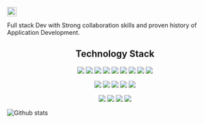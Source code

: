 <a href="https://www.instagram.com/lokkiiii_/" target="_blank">
  <img align="left" alt="Lokki's Instagram" width="22px"  src="https://raw.githubusercontent.com/hussainweb/hussainweb/main/icons/instagram.png" />
</a>

<!-- <p align="center">
 
 <img src="https://img.shields.io/github/followers/lokki-r?style=flat-square"/>
 <img src="https://badges.pufler.dev/visits/Lokki-R/Lokki-R"/> 
 <img src="https://badges.pufler.dev/years/Lokki-R"/>
 <img src="https://badges.pufler.dev/repos/Lokki-R"/>
 <img src="https://badges.pufler.dev/commits/monthly/Lokki-R" />

</p> -->

<br />
<br>
Full stack Dev with Strong collaboration skills and proven history of Application Development.

<h2 align="center">Technology Stack</h2>

<p align="center">
<img src="https://img.shields.io/badge/-HTML5-E34F26?style=flat-square&logo=html5&logoColor=white"/>
<img src="https://img.shields.io/badge/-CSS3-1572B6?style=flat-square&logo=css3"/>
<img src="https://img.shields.io/badge/-Bootstrap-563D7C?style=flat-square&logo=bootstrap"/>
<img src="https://img.shields.io/badge/-PHP-black?style=flat-square&logo=php"/>
<img src="https://img.shields.io/badge/-JavaScript-black?style=flat-square&logo=javascript"/>
<img src="https://img.shields.io/badge/-React-black?style=flat-square&logo=react"/>
<img src="https://img.shields.io/badge/-MySQL-black?style=flat-square&logo=mysql"/>
<img src="https://img.shields.io/badge/-Git-black?style=flat-square&logo=git"/>
<img src="https://img.shields.io/badge/-GitHub-black?style=flat-square&logo=github"/>
</p>

<p>
<div align="center">
  <img src="https://img.shields.io/badge/visual%20studio%20code-22272D?style=for-the-badge&logo=visual-studio-code&logoColor=42A2E9&labelColor=22272D">
  <img src="https://img.shields.io/badge/npm-22272D?style=for-the-badge&logo=npm&labelColor=22272D">
  <img src="https://img.shields.io/badge/PM2-fcfcfc?style=for-the-badge&logo=PM2&labelColor=22272D">
  <img src="https://img.shields.io/badge/postman-22272D?style=for-the-badge&logo=postman&labelColor=22272D">
  <img src="https://img.shields.io/badge/cloudflare-22272D?style=for-the-badge&logo=cloudflare&labelColor=22272D">

</div>
</p>

<p>
<div align="center">
  <img src="https://img.shields.io/badge/express%20js-fcfcfc?style=for-the-badge&logo=express&logoColor=fcfcfc&labelColor=22272D">
  <img src="https://img.shields.io/badge/codeigniter-EE4223?style=for-the-badge&logo=codeigniter&logoColor=EE4223&labelColor=22272D">
  <img src="https://img.shields.io/badge/linux-22272D?style=for-the-badge&logo=linux">
  <img src="https://img.shields.io/badge/macos-22272D?style=for-the-badge&logo=macos&labelColor=22272D">
</div>
</p>

![Github stats](https://github-readme-stats.vercel.app/api?username=KarthiKeyan05046&theme=dark&show_icons=true&count_private=true)

 
